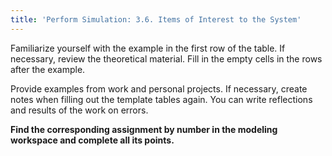 ```yaml
---
title: 'Perform Simulation: 3.6. Items of Interest to the System'
---
```


Familiarize yourself with the example in the first row of the table. If necessary, review the theoretical material. Fill in the empty cells in the rows after the example.

Provide examples from work and personal projects. If necessary, create notes when filling out the template tables again. You can write reflections and results of the work on errors.

**Find the corresponding assignment by number in the modeling workspace and complete all its points.**